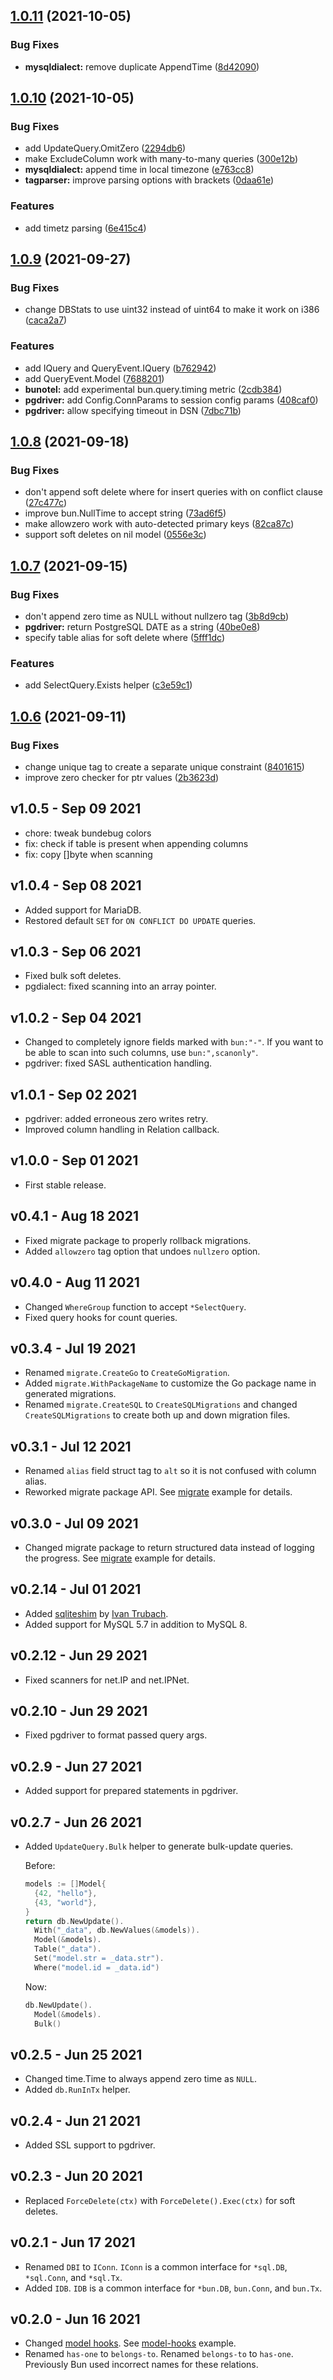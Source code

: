 ## [1.0.11](https://github.com/uptrace/bun/compare/v1.0.10...v1.0.11) (2021-10-05)


### Bug Fixes

* **mysqldialect:** remove duplicate AppendTime ([8d42090](https://github.com/uptrace/bun/commit/8d42090af34a1760004482c7fc0923b114d79937))



## [1.0.10](https://github.com/uptrace/bun/compare/v1.0.9...v1.0.10) (2021-10-05)


### Bug Fixes

* add UpdateQuery.OmitZero ([2294db6](https://github.com/uptrace/bun/commit/2294db61d228711435fff1075409a30086b37555))
* make ExcludeColumn work with many-to-many queries ([300e12b](https://github.com/uptrace/bun/commit/300e12b993554ff839ec4fa6bbea97e16aca1b55))
* **mysqldialect:** append time in local timezone ([e763cc8](https://github.com/uptrace/bun/commit/e763cc81eac4b11fff4e074ad3ff6cd970a71697))
* **tagparser:** improve parsing options with brackets ([0daa61e](https://github.com/uptrace/bun/commit/0daa61edc3c4d927ed260332b99ee09f4bb6b42f))


### Features

* add timetz parsing ([6e415c4](https://github.com/uptrace/bun/commit/6e415c4c5fa2c8caf4bb4aed4e5897fe5676f5a5))



## [1.0.9](https://github.com/uptrace/bun/compare/v1.0.8...v1.0.9) (2021-09-27)


### Bug Fixes

* change DBStats to use uint32 instead of uint64 to make it work on i386 ([caca2a7](https://github.com/uptrace/bun/commit/caca2a7130288dec49fa26b49c8550140ee52f4c))


### Features

* add IQuery and QueryEvent.IQuery ([b762942](https://github.com/uptrace/bun/commit/b762942fa3b1d8686d0a559f93f2a6847b83d9c1))
* add QueryEvent.Model ([7688201](https://github.com/uptrace/bun/commit/7688201b485d14d3e393956f09a3200ea4d4e31d))
* **bunotel:** add experimental bun.query.timing metric ([2cdb384](https://github.com/uptrace/bun/commit/2cdb384678631ccadac0fb75f524bd5e91e96ee2))
* **pgdriver:** add Config.ConnParams to session config params ([408caf0](https://github.com/uptrace/bun/commit/408caf0bb579e23e26fc6149efd6851814c22517))
* **pgdriver:** allow specifying timeout in DSN ([7dbc71b](https://github.com/uptrace/bun/commit/7dbc71b3494caddc2e97d113f00067071b9e19da))



## [1.0.8](https://github.com/uptrace/bun/compare/v1.0.7...v1.0.8) (2021-09-18)


### Bug Fixes

* don't append soft delete where for insert queries with on conflict clause ([27c477c](https://github.com/uptrace/bun/commit/27c477ce071d4c49c99a2531d638ed9f20e33461))
* improve bun.NullTime to accept string ([73ad6f5](https://github.com/uptrace/bun/commit/73ad6f5640a0a9b09f8df2bc4ab9cb510021c50c))
* make allowzero work with auto-detected primary keys ([82ca87c](https://github.com/uptrace/bun/commit/82ca87c7c49797d507b31fdaacf8343716d4feff))
* support soft deletes on nil model ([0556e3c](https://github.com/uptrace/bun/commit/0556e3c63692a7f4e48659d52b55ffd9cca0202a))



## [1.0.7](https://github.com/uptrace/bun/compare/v1.0.6...v1.0.7) (2021-09-15)


### Bug Fixes

* don't append zero time as NULL without nullzero tag ([3b8d9cb](https://github.com/uptrace/bun/commit/3b8d9cb4e39eb17f79a618396bbbe0adbc66b07b))
* **pgdriver:** return PostgreSQL DATE as a string ([40be0e8](https://github.com/uptrace/bun/commit/40be0e8ea85f8932b7a410a6fc2dd3acd2d18ebc))
* specify table alias for soft delete where ([5fff1dc](https://github.com/uptrace/bun/commit/5fff1dc1dd74fa48623a24fa79e358a544dfac0b))


### Features

* add SelectQuery.Exists helper ([c3e59c1](https://github.com/uptrace/bun/commit/c3e59c1bc58b43c4b8e33e7d170ad33a08fbc3c7))



## [1.0.6](https://github.com/uptrace/bun/compare/v1.0.5...v1.0.6) (2021-09-11)


### Bug Fixes

* change unique tag to create a separate unique constraint ([8401615](https://github.com/uptrace/bun/commit/84016155a77ca77613cc054277fefadae3098757))
* improve zero checker for ptr values ([2b3623d](https://github.com/uptrace/bun/commit/2b3623dd665d873911fd20ca707016929921e862))



## v1.0.5 - Sep 09 2021

- chore: tweak bundebug colors
- fix: check if table is present when appending columns
- fix: copy []byte when scanning

## v1.0.4 - Sep 08 2021

- Added support for MariaDB.
- Restored default `SET` for `ON CONFLICT DO UPDATE` queries.

## v1.0.3 - Sep 06 2021

- Fixed bulk soft deletes.
- pgdialect: fixed scanning into an array pointer.

## v1.0.2 - Sep 04 2021

- Changed to completely ignore fields marked with `bun:"-"`. If you want to be able to scan into
  such columns, use `bun:",scanonly"`.
- pgdriver: fixed SASL authentication handling.

## v1.0.1 - Sep 02 2021

- pgdriver: added erroneous zero writes retry.
- Improved column handling in Relation callback.

## v1.0.0 - Sep 01 2021

- First stable release.

## v0.4.1 - Aug 18 2021

- Fixed migrate package to properly rollback migrations.
- Added `allowzero` tag option that undoes `nullzero` option.

## v0.4.0 - Aug 11 2021

- Changed `WhereGroup` function to accept `*SelectQuery`.
- Fixed query hooks for count queries.

## v0.3.4 - Jul 19 2021

- Renamed `migrate.CreateGo` to `CreateGoMigration`.
- Added `migrate.WithPackageName` to customize the Go package name in generated migrations.
- Renamed `migrate.CreateSQL` to `CreateSQLMigrations` and changed `CreateSQLMigrations` to create
  both up and down migration files.

## v0.3.1 - Jul 12 2021

- Renamed `alias` field struct tag to `alt` so it is not confused with column alias.
- Reworked migrate package API. See
  [migrate](https://github.com/uptrace/bun/tree/master/example/migrate) example for details.

## v0.3.0 - Jul 09 2021

- Changed migrate package to return structured data instead of logging the progress. See
  [migrate](https://github.com/uptrace/bun/tree/master/example/migrate) example for details.

## v0.2.14 - Jul 01 2021

- Added [sqliteshim](https://pkg.go.dev/github.com/uptrace/bun/driver/sqliteshim) by
  [Ivan Trubach](https://github.com/tie).
- Added support for MySQL 5.7 in addition to MySQL 8.

## v0.2.12 - Jun 29 2021

- Fixed scanners for net.IP and net.IPNet.

## v0.2.10 - Jun 29 2021

- Fixed pgdriver to format passed query args.

## v0.2.9 - Jun 27 2021

- Added support for prepared statements in pgdriver.

## v0.2.7 - Jun 26 2021

- Added `UpdateQuery.Bulk` helper to generate bulk-update queries.

  Before:

  ```go
  models := []Model{
  	{42, "hello"},
  	{43, "world"},
  }
  return db.NewUpdate().
  	With("_data", db.NewValues(&models)).
  	Model(&models).
  	Table("_data").
  	Set("model.str = _data.str").
  	Where("model.id = _data.id")
  ```

  Now:

  ```go
  db.NewUpdate().
  	Model(&models).
  	Bulk()
  ```

## v0.2.5 - Jun 25 2021

- Changed time.Time to always append zero time as `NULL`.
- Added `db.RunInTx` helper.

## v0.2.4 - Jun 21 2021

- Added SSL support to pgdriver.

## v0.2.3 - Jun 20 2021

- Replaced `ForceDelete(ctx)` with `ForceDelete().Exec(ctx)` for soft deletes.

## v0.2.1 - Jun 17 2021

- Renamed `DBI` to `IConn`. `IConn` is a common interface for `*sql.DB`, `*sql.Conn`, and `*sql.Tx`.
- Added `IDB`. `IDB` is a common interface for `*bun.DB`, `bun.Conn`, and `bun.Tx`.

## v0.2.0 - Jun 16 2021

- Changed [model hooks](https://bun.uptrace.dev/guide/hooks.html#model-hooks). See
  [model-hooks](example/model-hooks) example.
- Renamed `has-one` to `belongs-to`. Renamed `belongs-to` to `has-one`. Previously Bun used
  incorrect names for these relations.
